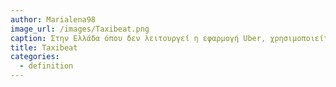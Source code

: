 ```yaml
---
author: Marialena98
image_url: /images/Taxibeat.png
caption: Στην Ελλάδα όπου δεν λειτουργεί η εφαρμογή Uber, χρησιμοποιείται αρκετά η εφαρμογή Taxibeat όπου βοηθά πελάτες και εργαζομένους να ικανοποιήσουν τις ανάγκες τους εύκολα και γρήγορα.
title: Taxibeat
categories:
  - definition
---
```

